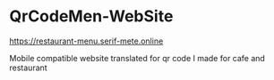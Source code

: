 # QrCodeMen-WebSite

https://restaurant-menu.serif-mete.online

Mobile compatible website translated for qr code I made for cafe and restaurant
